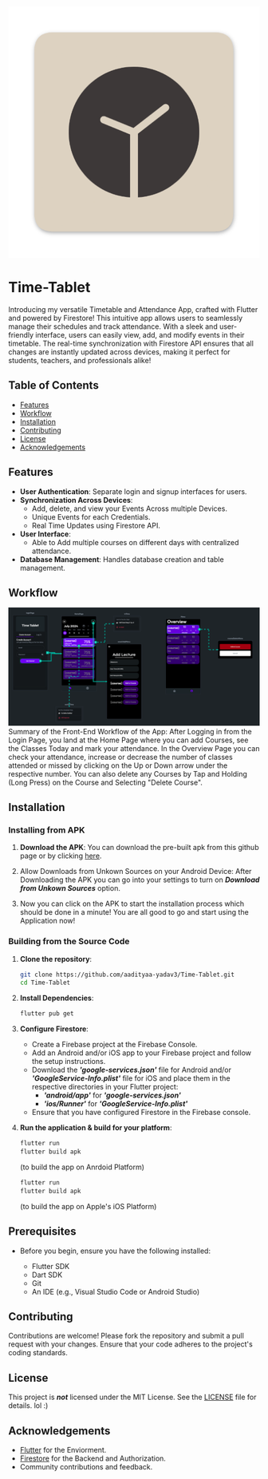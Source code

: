 <p align="center">
  <img src="images/Time-Tablet.png" alt="Time-Tablet Logo" />
</p>

# Time-Tablet

Introducing my versatile Timetable and Attendance App, crafted with Flutter and powered by Firestore! This intuitive app allows users to seamlessly manage their schedules and track attendance. With a sleek and user-friendly interface, users can easily view, add, and modify events in their timetable. The real-time synchronization with Firestore API ensures that all changes are instantly updated across devices, making it perfect for students, teachers, and professionals alike!

## Table of Contents

- [Features](#features)
- [Workflow](#workflow)
- [Installation](#installation)
- [Contributing](#contributing)
- [License](#license)
- [Acknowledgements](#acknowledgements)

## Features

- **User Authentication**: Separate login and signup interfaces for users.
- **Synchronization Across Devices**: 
  - Add, delete, and view your Events Across multiple Devices.
  - Unique Events for each Credentials.
  - Real Time Updates using Firestore API.
- **User Interface**:
  - Able to Add multiple courses on different days with centralized attendance.
- **Database Management**: Handles database creation and table management.

## Workflow

  <img src="images/Total-Workflow.png" alt="Total Workflow" />
  Summary of the Front-End Workflow of the App: After Logging in from the Login Page, you land at the Home Page where you can add Courses, see the Classes Today and mark your attendance. In the Overview Page you can check your attendance, increase or decrease the number of classes attended or missed by clicking on the Up or Down arrow under the respective number. You can also delete any Courses by Tap and Holding (Long Press) on the Course and Selecting "Delete Course".

## Installation

### Installing from APK
  1. **Download the APK**:
      You can download the pre-built apk from this github page or by clicking [here](Time-Tablet.apk).

  2. Allow Downloads from Unkown Sources on your Android Device:
      After Downloading the APK you can go into your settings to turn on ___Download from Unkown Sources___ option.

  3. Now you can click on the APK to start the installation process which should be done in a minute! You are all good to go and start using the Application now!

### Building from the Source Code
  1. **Clone the repository**:
      ```bash
      git clone https://github.com/aadityaa-yadav3/Time-Tablet.git
      cd Time-Tablet
      ```
  
  2. **Install Dependencies**:
      ```bash
      flutter pub get
      ```
  
  3. **Configure Firestore**:
      - Create a Firebase project at the Firebase Console.
      - Add an Android and/or iOS app to your Firebase project and follow the setup instructions.
      - Download the ___'google-services.json'___ file for Android and/or ___'GoogleService-Info.plist'___ file for iOS and place them in the respective directories in your Flutter project:
        - ___'android/app'___ for ___'google-services.json'___
        - ___'ios/Runner'___ for ___'GoogleService-Info.plist'___
      - Ensure that you have configured Firestore in the Firebase console.
      
  4. **Run the application & build for your platform**:
      ```bash
      flutter run
      flutter build apk
      ```
     (to build the app on Anrdoid Platform)
      ```bash
      flutter run
      flutter build apk
      ```
     (to build the app on Apple's iOS Platform)

## Prerequisites
- Before you begin, ensure you have the following installed:

  - Flutter SDK
  - Dart SDK
  - Git
  - An IDE (e.g., Visual Studio Code or Android Studio)

## Contributing

Contributions are welcome! Please fork the repository and submit a pull request with your changes. Ensure that your code adheres to the project's coding standards.

## License

This project is ___not___ licensed under the MIT License. See the [LICENSE](LICENSE) file for details. lol :)

## Acknowledgements

- [Flutter](https://docs.flutter.dev/) for the Enviorment.
- [Firestore](https://firebase.google.com/docs/firestore) for the Backend and Authorization.
- Community contributions and feedback.
